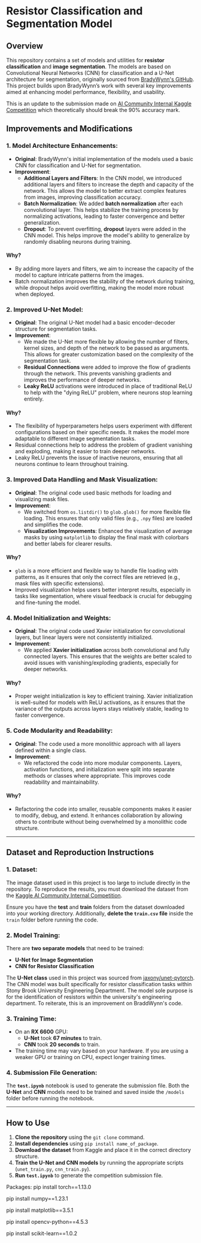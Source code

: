 # Resistor Classification and Segmentation Model

## Overview
This repository contains a set of models and utilities for **resistor classification** and **image segmentation**. The models are based on Convolutional Neural Networks (CNN) for classification and a U-Net architecture for segmentation, originally sourced from [BradyWynn's GitHub](https://github.com/BradyWynn). This project builds upon BradyWynn’s work with several key improvements aimed at enhancing model performance, flexibility, and usability.

This is an update to the submission made on [AI Community Internal Kaggle Competition](https://www.kaggle.com/competitions/ai-community-internal-comp) which theoretically should break the 90% accuracy mark.

## Improvements and Modifications

### 1. **Model Architecture Enhancements**:
   - **Original**: BradyWynn's initial implementation of the models used a basic CNN for classification and U-Net for segmentation.
   - **Improvement**: 
     - **Additional Layers and Filters**: In the CNN model, we introduced additional layers and filters to increase the depth and capacity of the network. This allows the model to better extract complex features from images, improving classification accuracy.
     - **Batch Normalization**: We added **batch normalization** after each convolutional layer. This helps stabilize the training process by normalizing activations, leading to faster convergence and better generalization.
     - **Dropout**: To prevent overfitting, **dropout** layers were added in the CNN model. This helps improve the model's ability to generalize by randomly disabling neurons during training.

   #### **Why?**
   - By adding more layers and filters, we aim to increase the capacity of the model to capture intricate patterns from the images.
   - Batch normalization improves the stability of the network during training, while dropout helps avoid overfitting, making the model more robust when deployed.

### 2. **Improved U-Net Model**:
   - **Original**: The original U-Net model had a basic encoder-decoder structure for segmentation tasks.
   - **Improvement**: 
     - We made the U-Net more flexible by allowing the number of filters, kernel sizes, and depth of the network to be passed as arguments. This allows for greater customization based on the complexity of the segmentation task.
     - **Residual Connections** were added to improve the flow of gradients through the network. This prevents vanishing gradients and improves the performance of deeper networks.
     - **Leaky ReLU** activations were introduced in place of traditional ReLU to help with the "dying ReLU" problem, where neurons stop learning entirely.

   #### **Why?**
   - The flexibility of hyperparameters helps users experiment with different configurations based on their specific needs. It makes the model more adaptable to different image segmentation tasks.
   - Residual connections help to address the problem of gradient vanishing and exploding, making it easier to train deeper networks.
   - Leaky ReLU prevents the issue of inactive neurons, ensuring that all neurons continue to learn throughout training.

### 3. **Improved Data Handling and Mask Visualization**:
   - **Original**: The original code used basic methods for loading and visualizing mask files.
   - **Improvement**: 
     - We switched from `os.listdir()` to `glob.glob()` for more flexible file loading. This ensures that only valid files (e.g., `.npy` files) are loaded and simplifies the code.
     - **Visualization Improvements**: Enhanced the visualization of average masks by using `matplotlib` to display the final mask with colorbars and better labels for clearer results.

   #### **Why?**
   - `glob` is a more efficient and flexible way to handle file loading with patterns, as it ensures that only the correct files are retrieved (e.g., mask files with specific extensions).
   - Improved visualization helps users better interpret results, especially in tasks like segmentation, where visual feedback is crucial for debugging and fine-tuning the model.

### 4. **Model Initialization and Weights**:
   - **Original**: The original code used Xavier initialization for convolutional layers, but linear layers were not consistently initialized.
   - **Improvement**:
     - We applied **Xavier initialization** across both convolutional and fully connected layers. This ensures that the weights are better scaled to avoid issues with vanishing/exploding gradients, especially for deeper networks.

   #### **Why?**
   - Proper weight initialization is key to efficient training. Xavier initialization is well-suited for models with ReLU activations, as it ensures that the variance of the outputs across layers stays relatively stable, leading to faster convergence.

### 5. **Code Modularity and Readability**:
   - **Original**: The code used a more monolithic approach with all layers defined within a single class.
   - **Improvement**:
     - We refactored the code into more modular components. Layers, activation functions, and initialization were split into separate methods or classes where appropriate. This improves code readability and maintainability.

   #### **Why?**
   - Refactoring the code into smaller, reusable components makes it easier to modify, debug, and extend. It enhances collaboration by allowing others to contribute without being overwhelmed by a monolithic code structure.

---

## Dataset and Reproduction Instructions

### 1. **Dataset**:
   The image dataset used in this project is too large to include directly in the repository. To reproduce the results, you must download the dataset from the [Kaggle AI Community Internal Competition](https://www.kaggle.com/competitions/ai-community-internal-comp).

   Ensure you have the **test** and **train** folders from the dataset downloaded into your working directory. Additionally, **delete the `train.csv` file** inside the `train` folder before running the code.

### 2. **Model Training**:
   There are **two separate models** that need to be trained:

   - **U-Net for Image Segmentation**
   - **CNN for Resistor Classification**

   The **U-Net class** used in this project was sourced from [jaxony/unet-pytorch](https://github.com/jaxony/unet-pytorch/blob/master/model.py). The CNN model was built specifically for resistor classification tasks within Stony Brook University Engineering Department. The model sole purpose is for the identification of resistors within the university's engineering department. To reiterate, this is an improvement on BraddWynn's code.

### 3. **Training Time**:
   - On an **RX 6600** GPU:
     - **U-Net** took **67 minutes** to train.
     - **CNN** took **20 seconds** to train.
   - The training time may vary based on your hardware. If you are using a weaker GPU or training on CPU, expect longer training times.

### 4. **Submission File Generation**:
   The **`test.ipynb`** notebook is used to generate the submission file. Both the **U-Net** and **CNN** models need to be trained and saved inside the `/models` folder before running the notebook.

---

## How to Use

1. **Clone the repository** using the `git clone` command.
2. **Install dependencies** using `pip install name_of_package`.
3. **Download the dataset** from Kaggle and place it in the correct directory structure.
4. **Train the U-Net and CNN models** by running the appropriate scripts (`unet_train.py`, `cnn_train.py`).
5. **Run `test.ipynb`** to generate the competition submission file.

Packages:
pip install torch==1.13.0

pip install numpy==1.23.1

pip install matplotlib==3.5.1

pip install opencv-python==4.5.3

pip install scikit-learn==1.0.2
